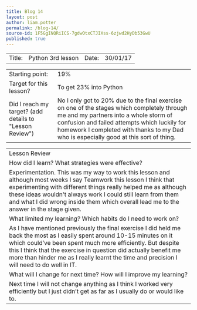 ```yaml
---
title: Blog 14
layout: post
author: liam.potter
permalink: /blog-14/
source-id: 1F5GgINQRiICS-7gdwOtxCTJIXss-6zjwd2HyDb53GwU
published: true
---
```

<table>
  <tr>
    <td>Title:</td>
    <td>Python 3rd lesson</td>
    <td>Date:</td>
    <td>30/01/17</td>
  </tr>
</table>


<table>
  <tr>
    <td>Starting point:</td>
    <td>19%</td>
  </tr>
  <tr>
    <td>Target for this lesson?</td>
    <td>To get 23% into Python</td>
  </tr>
  <tr>
    <td>Did I reach my target? 
(add details to "Lesson Review")</td>
    <td>No I only got to 20% due to the final exercise on one of the stages which completely through me and my partners into a whole storm of confusion and failed attempts which luckily for homework I completed with thanks to my Dad who is especially good at this sort of thing.</td>
  </tr>
</table>


<table>
  <tr>
    <td>Lesson Review</td>
  </tr>
  <tr>
    <td>How did I learn? What strategies were effective? </td>
  </tr>
  <tr>
    <td>Experimentation. This was my way to work this lesson and although most weeks I say Teamwork this lesson I think that experimenting with different things really helped me as although these ideas wouldn't always work I could still learn from them and what I did wrong inside them which overall lead me to the answer in the stage given.</td>
  </tr>
  <tr>
    <td>What limited my learning? Which habits do I need to work on? </td>
  </tr>
  <tr>
    <td>As I have mentioned previously the final exercise I did held me back the most as I easily spent around 10-15 minutes on it which could’ve been spent much more efficiently. But despite this I think that the exercise in question did actually benefit me more than hinder me as I really learnt the time and precision I will need to do well in IT.</td>
  </tr>
  <tr>
    <td>What will I change for next time? How will I improve my learning?</td>
  </tr>
  <tr>
    <td>Next time I will not change anything as I think I worked very efficiently but I just didn’t get as far as I usually do or would like to.</td>
  </tr>
</table>


